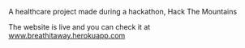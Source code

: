 A healthcare project made during a hackathon, Hack The Mountains

The website is live and you can check it at www.breathitaway.herokuapp.com
